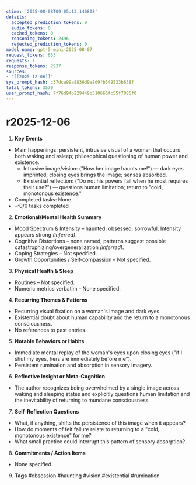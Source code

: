 ```yaml
---
ctime: '2025-08-08T09:05:13.146808'
details:
  accepted_prediction_tokens: 0
  audio_tokens: 0
  cached_tokens: 0
  reasoning_tokens: 2496
  rejected_prediction_tokens: 0
model_name: gpt-5-mini-2025-08-07
request_tokens: 633
requests: 1
response_tokens: 2937
sources:
- '[[2025-12-06]]'
sys_prompt_hash: c37dca99a8836d9a8d9fb349533b638f
total_tokens: 3570
user_prompt_hash: 7f76d94b229449b310666fc55f7085f0
---
```

# r2025-12-06

1. **Key Events**
- Main happenings: persistent, intrusive visual of a woman that occurs both waking and asleep; philosophical questioning of human power and existence.
  - Intrusive image/vision: ("How her image haunts me!") — dark eyes imprinted; closing eyes brings the image; senses absorbed.
  - Existential reflection: ("Do not his powers fail when he most requires their use?") — questions human limitation; return to "cold, monotonous existence."
- Completed tasks: None.
- ✓0/0 tasks completed

2. **Emotional/Mental Health Summary**
- Mood Spectrum & Intensity – haunted; obsessed; sorrowful. Intensity appears strong *(inferred)*.
- Cognitive Distortions – none named; patterns suggest possible catastrophizing/overgeneralization *(inferred)*.
- Coping Strategies – Not specified.
- Growth Opportunities / Self‑compassion – Not specified.

3. **Physical Health & Sleep**
- Routines – Not specified.
- Numeric metrics verbatim – None specified.

4. **Recurring Themes & Patterns**
- Recurring visual fixation on a woman's image and dark eyes.
- Existential doubt about human capability and the return to a monotonous consciousness.
- No references to past entries.

5. **Notable Behaviors or Habits**
- Immediate mental replay of the woman's eyes upon closing eyes ("if I shut my eyes, hers are immediately before me").
- Persistent rumination and absorption in sensory imagery.

6. **Reflective Insight or Meta‑Cognition**
- The author recognizes being overwhelmed by a single image across waking and sleeping states and explicitly questions human limitation and the inevitability of returning to mundane consciousness.

7. **Self‑Reflection Questions**
- What, if anything, shifts the persistence of this image when it appears?
- How do moments of felt failure relate to returning to a "cold, monotonous existence" for me?
- What small practice could interrupt this pattern of sensory absorption?

8. **Commitments / Action Items**
- None specified.

9. **Tags**
#obsession #haunting #vision #existential #rumination